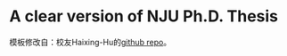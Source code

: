 # A clear version of NJU Ph.D. Thesis

模板修改自：校友Haixing-Hu的[github repo](https://github.com/Haixing-Hu/nju-thesis)。